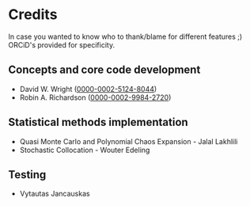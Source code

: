 # Credits

In case you wanted to know who to thank/blame for different features ;)
ORCiD's provided for specificity.

## Concepts and core code development

*   David W. Wright ([0000-0002-5124-8044](https://orcid.org/0000-0002-5124-8044))
*   Robin A. Richardson ([0000-0002-9984-2720](https://orcid.org/0000-0002-9984-2720))

## Statistical methods implementation

*  Quasi Monte Carlo and Polynomial Chaos Expansion - Jalal Lakhlili
*  Stochastic Collocation - Wouter Edeling

## Testing 

*  Vytautas Jancauskas
